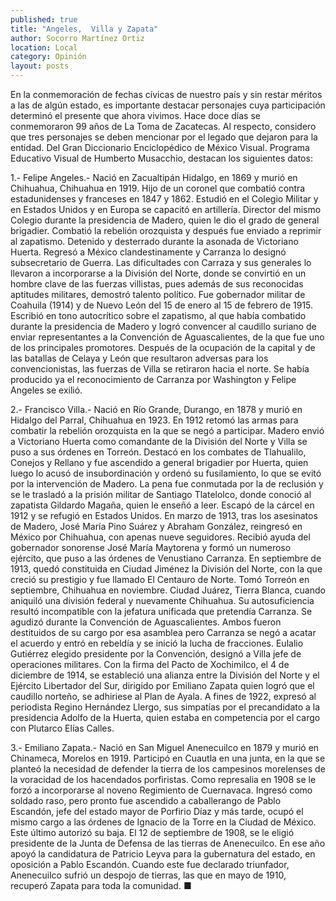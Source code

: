 ```yaml
---
published: true
title: "Angeles,  Villa y Zapata"
author: Socorro Martínez Ortiz
location: Local
category: Opinión
layout: posts
---
```


En la conmemoración de fechas cívicas de nuestro país  y sin restar méritos a las de algún estado, es importante destacar personajes cuya participación determinó el presente que ahora vivimos. Hace doce días se conmemoraron 99 años de La Toma de Zacatecas. Al respecto, considero que tres personajes se deben mencionar por el legado que dejaron para la entidad. Del Gran Diccionario Enciclopédico de México Visual. Programa Educativo Visual de Humberto Musacchio, destacan los siguientes datos: 
 
 1.- Felipe Angeles.- Nació en Zacualtipán Hidalgo, en 1869 y murió en Chihuahua, Chihuahua en 1919.   Hijo de un coronel que combatió contra estadunidenses y franceses en 1847 y 1862. Estudió en el Colegio Militar y en Estados Unidos y en Europa se capacitó en artillería. Director del mismo Colegio durante la presidencia de Madero, quien le dio el grado de general brigadier. Combatió la rebelión orozquista y después fue enviado a reprimir al zapatismo. Detenido y desterrado durante la asonada de Victoriano Huerta. Regresó a México clandestinamente y Carranza lo designó subsecretario de Guerra. Las dificultades con Carraza y sus generales lo llevaron a incorporarse a la División del Norte, donde se convirtió en un hombre clave de las fuerzas villistas, pues además de sus reconocidas aptitudes militares, demostró talento político. Fue gobernador militar de Coahuila (1914) y de Nuevo León del 15 de enero al 15 de febrero de 1915. Escribió en tono autocrítico sobre el zapatismo, al que había combatido durante la presidencia de Madero y logró convencer al caudillo suriano de enviar representantes a la Convención de Aguascalientes, de la que fue uno de los principales promotores. Después de la ocupación de la capital y de las batallas de Celaya y León que resultaron adversas para los convencionistas, las fuerzas de Villa se retiraron hacia el norte. Se había producido ya el reconocimiento de Carranza por Washington y Felipe Angeles se exilió.

2.- Francisco Villa.- Nació en Río Grande, Durango, en 1878 y murió en Hidalgo del Parral, Chihuahua en 1923. En 1912 retomó las armas para combatir la rebelión orozquista en la que se negó a participar. Madero envió a Victoriano Huerta como comandante de la División del Norte y Villa se puso a sus órdenes en Torreón. Destacó en los combates de Tlahualilo, Conejos y Rellano y fue ascendido a general brigadier por Huerta, quien luego lo acusó de insubordinación y ordenó su fusilamiento, lo que se evitó por la intervención de Madero. La pena fue conmutada por la de reclusión y se le trasladó a la prisión militar de Santiago Tlatelolco, donde conoció al zapatista Gildardo Magaña, quien le enseñó a leer. Escapó de la cárcel en 1912 y se refugió en Estados Unidos. En marzo de 1913, tras los asesinatos de Madero, José María Pino Suárez y Abraham González, reingresó en México por Chihuahua, con apenas nueve seguidores. Recibió ayuda del gobernador sonorense José María Maytorena y formó un numeroso ejército, que puso a las órdenes de Venustiano Carranza. En septiembre de 1913, quedó constituida en Ciudad Jiménez la División del Norte, con la que creció su prestigio y fue llamado El Centauro de Norte.
 Tomó Torreón en septiembre, Chihuahua en noviembre. Ciudad Juárez, Tierra Blanca, cuando aniquiló una división federal y nuevamente Chihuahua.
Su autosuficiencia resultó incompatible con la jefatura unificada que pretendía Carranza. Se agudizó durante la Convención de Aguascalientes. Ambos fueron destituidos de su cargo por esa asamblea pero Carranza se negó a acatar el acuerdo y entró en rebeldía y se inició la lucha de fracciones. Eulalio Gutiérrez elegido presidente por la Convención, designó a Villa jefe de operaciones militares. Con  la firma del Pacto de Xochimilco, el 4 de diciembre de 1914, se estableció una alianza entre la División del Norte y el Ejército Libertador del Sur, dirigido por Emiliano Zapata quien logró que el caudillo norteño, se adhiriese al Plan de Ayala.
A fines de 1922, expresó al periodista Regino Hernández Llergo, sus simpatías por el precandidato a la presidencia Adolfo de la Huerta, quien estaba en competencia por el cargo con Plutarco Elías Calles. 

3.- Emiliano Zapata.- Nació en San Miguel Anenecuilco en 1879 y murió en Chinameca, Morelos en 1919. Participó en Cuautla en una junta, en la que se planteó la necesidad de defender la tierra de los campesinos morelenses de la voracidad de los hacendados porfiristas. Como represalia en 1908 se le forzó a incorporarse al noveno Regimiento de Cuernavaca. Ingresó como soldado raso, pero pronto fue ascendido a caballerango de Pablo Escandón, jefe del estado mayor de Porfirio Díaz y más tarde, ocupó el mismo cargo a las órdenes de Ignacio de la Torre en la Ciudad de México. Este último autorizó su baja. El 12 de septiembre de 1908, se le eligió presidente de la Junta de Defensa de las tierras de Anenecuilco. En ese año apoyó la candidatura de Patricio Leyva para la gubernatura del estado, en oposición a Pablo Escandón. Cuando este fue declarado triunfador, Anenecuilco sufrió un despojo de tierras, las que en mayo de 1910, recuperó Zapata para toda la comunidad. ■
